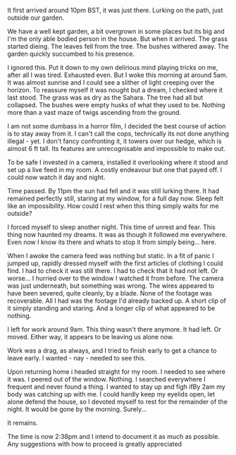 It first arrived around 10pm BST, it was just there. Lurking on the path, just outside our garden.

We have a well kept garden, a bit overgrown in some places but its big and I'm the only able bodied person in the house. But when it arrived. The grass started dieing. The leaves fell from the tree. The bushes withered away. The garden quickly succumbed to his presence. 

I ignored this. Put it down to my own delirious mind playing tricks on me, after all I was tired. Exhausted even. But I woke this morning at around 5am. It was almost sunrise and I could see a slither of light creeping over the horizon. To reassure myself it was nought but a dream, I checked where it last stood. The grass was as dry as the Sahara. The tree had all but collapsed. The bushes were empty husks of what they used to be. Nothing more than a vast maze of twigs ascending from the ground.

I am not some dumbass in a horror film, I decided the best course of action is to stay away from it. I can't call the cops, technically its not done anything illegal - yet. I don't fancy confronting it, it towers over our hedge, which is almost 6 ft tall. Its features are unrecognisable and impossible to make out. 

To be safe I invested in a camera, installed it overlooking where it stood and set up a live feed in my room. A costly endeavour but one that payed off. I could now watch it day and night.

Time passed. By 11pm the sun had fell and it was still lurking there. It had remained perfectly still, staring at my window, for a full day now. Sleep felt like an impossibility. How could I rest when this thing simply waits for me outside? 

I forced myself to sleep another night. This time of unrest and fear. This thing now haunted my dreams. It was as though it followed me everywhere. Even now I know its there and whats to stop it from simply being... here. 

When I awoke the camera feed was nothing but static. In a fit of panic I jumped up, rapidly dressed myself with the first articles of clothing I could find. I had to check it was still there. I had to check that it had not left. Or worse... I hurried over to the window I watched it from before. The camera was just underneath, but something was wrong. The wires appeared to have been severed, quite cleanly, by a blade. None of the footage was recoverable. All I had was the footage I'd already backed up. A short clip of it simply standing and staring. And a longer clip of what appeared to be nothing.

I left for work around 9am. This thing wasn't there anymore. It had left. Or moved. Either way, it appears to be leaving us alone now.

Work was a drag, as always, and I tried to finish early to get a chance to leave early. I wanted - nay - needed to see this.

Upon returning home i headed straight for my room. I needed to see where it was. I peered out of the window. Nothing. I searched everywhere I frequent and never found a thing. I wanted to stay up and figh ifBy 2am my body was catching up with me. I could hardly keep my eyelids open, let alone defend the house, so I devoted myself to rest for the remainder of the night. It would be gone by the morning. Surely...

It remains. 

The time is now 2:38pm and I intend to document it as much as possible. Any suggestions with how to proceed is greatly appreciated